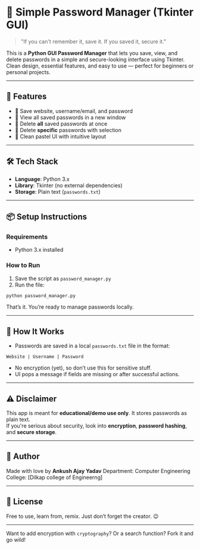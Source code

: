 # 🔐 Simple Password Manager (Tkinter GUI)

> "If you can't remember it, save it. If you saved it, secure it."

This is a **Python GUI Password Manager** that lets you save, view, and delete passwords in a simple and secure-looking interface using Tkinter. Clean design, essential features, and easy to use — perfect for beginners or personal projects.

---

## 🚀 Features

- 💾 Save website, username/email, and password
- 👀 View all saved passwords in a new window
- 🧽 Delete **all** saved passwords at once
- 🧹 Delete **specific** passwords with selection
- 🎨 Clean pastel UI with intuitive layout

---

## 🛠️ Tech Stack

- **Language**: Python 3.x
- **Library**: Tkinter (no external dependencies)
- **Storage**: Plain text (`passwords.txt`)

---

## 📦 Setup Instructions

### Requirements

- Python 3.x installed

### How to Run

1. Save the script as `password_manager.py`
2. Run the file:

```bash
python password_manager.py
```

That’s it. You’re ready to manage passwords locally.

---

## 🧠 How It Works

- Passwords are saved in a local `passwords.txt` file in the format:
```
Website | Username | Password
```
- No encryption (yet), so don’t use this for sensitive stuff.
- UI pops a message if fields are missing or after successful actions.

---

## ⚠️ Disclaimer

This app is meant for **educational/demo use only**. It stores passwords as plain text.  
If you're serious about security, look into **encryption**, **password hashing**, and **secure storage**.

---

## 🙌 Author

Made with love by **Ankush Ajay Yadav** 
Department: Computer Engineering  
College: [Dilkap college of Engineerng]

---

## 📜 License

Free to use, learn from, remix. Just don’t forget the creator. 😉

---

Want to add encryption with `cryptography`? Or a search function? Fork it and go wild!

 
